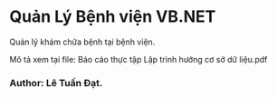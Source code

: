 ﻿# Quản Lý Bệnh viện VB.NET
Quản lý khám chữa bệnh tại bệnh viện.

Mô tả xem tại file: 
Báo cáo thực tập Lập trình hướng cơ sở dữ liệu.pdf

### Author: Lê Tuấn Đạt.
